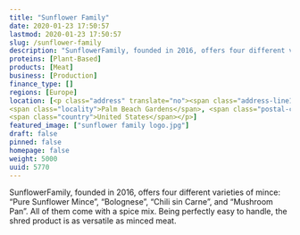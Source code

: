 ```yaml
---
title: "Sunflower Family"
date: 2020-01-23 17:50:57
lastmod: 2020-01-23 17:50:57
slug: /sunflower-family
description: "SunflowerFamily, founded in 2016, offers four different varieties of mince: “Pure Sunflower Mince”, “Bolognese”, “Chili sin Carne”, and “Mushroom Pan”. All of them come with a spice mix. Being perfectly easy to handle, the shred product is as versatile as minced meat."
proteins: [Plant-Based]
products: [Meat]
business: [Production]
finance_type: []
regions: [Europe]
location: [<p class="address" translate="no"><span class="address-line1">Northlake Boulevard</span><br>
<span class="locality">Palm Beach Gardens</span>, <span class="postal-code">33403</span><br>
<span class="country">United States</span></p>]
featured_image: ["sunflower family logo.jpg"]
draft: false
pinned: false
homepage: false
weight: 5000
uuid: 5770
---
```

SunflowerFamily, founded in 2016, offers four different varieties of mince: “Pure Sunflower Mince”, “Bolognese”, “Chili sin Carne”, and “Mushroom Pan”. All of them come with a spice mix. Being perfectly easy to handle, the shred product is as versatile as minced meat.
